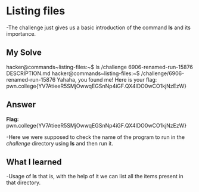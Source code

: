 # Listing files
-The challenge just gives us a basic introduction of the command **ls** and its importance.

## My Solve

hacker@commands~listing-files:~$ ls /challenge
6906-renamed-run-15876  DESCRIPTION.md
hacker@commands~listing-files:~$  /challenge/6906-renamed-run-15876
Yahaha, you found me! Here is your flag:
pwn.college{YV7AtieeR5SMjOwwqEGSnNp4iGF.QX4IDO0wCO1kjNzEzW}

## Answer
**Flag:** pwn.college{YV7AtieeR5SMjOwwqEGSnNp4iGF.QX4IDO0wCO1kjNzEzW}

-Here we were supposed to check the name of the program to run in the *challenge* directory using **ls** and then run it.


## What I learned
-Usage of **ls** that is, with the help of it we can list all the items present in that directory.